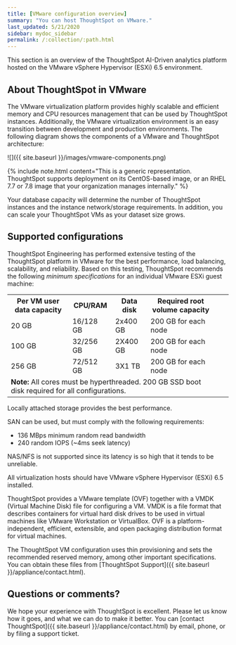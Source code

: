 ```yaml
---
title: [VMware configuration overview]
summary: "You can host ThoughtSpot on VMware."
last_updated: 5/21/2020
sidebar: mydoc_sidebar
permalink: /:collection/:path.html
---
```

This section is an overview of the ThoughtSpot AI-Driven analytics platform hosted on the VMware vSphere Hypervisor (ESXi) 6.5 environment.

## About ThoughtSpot in VMware

The VMware virtualization platform provides highly scalable and efficient memory
and CPU resources management that can be used by ThoughtSpot instances.
Additionally, the VMware virtualization environment is an easy transition
between development and production environments. The following diagram shows
the components of a VMware and ThoughtSpot architecture:

![]({{ site.baseurl }}/images/vmware-components.png)

{% include note.html content="This is a generic representation. ThoughtSpot supports deployment on its CentOS-based image, or an RHEL 7.7 or 7.8 image that your organization manages internally." %}

Your database capacity will determine the number of ThoughtSpot instances and
the instance network/storage requirements. In addition, you can scale your
ThoughtSpot VMs as your dataset size grows.

## Supported configurations

ThoughtSpot Engineering has performed extensive testing of the ThoughtSpot
platform in VMware for the best performance, load balancing, scalability,
and reliability. Based on this testing, ThoughtSpot recommends the following
_minimum specifications_ for an individual VMware ESXi guest machine:

<table width="100%" border="0">
	  <tbody>
	    <tr>
	      <th scope="col">Per VM user data capacity</th>
	      <th scope="col">CPU/RAM</th>
	      <th scope="col">Data disk</th>
				<th scope="col">Required root volume capacity</th>
        </tr>
	    <tr>
	      <td>20 GB</td>
	      <td>16/128 GB</td>
	      <td>2x400 GB</td>
				<td>200 GB for each node</td>
        </tr>
	    <tr>
	      <td>100 GB</td>
	      <td>32/256 GB</td>
	      <td>2X400 GB</td>
				<td>200 GB for each node</td>
        </tr>
	    <tr>
	      <td>256 GB</td>
	      <td>72/512 GB</td>
	      <td>3X1 TB</td>
				<td>200 GB for each node</td>
        </tr>
		<tr>
	      <td colspan="4"><b>Note:</b> All cores must be hyperthreaded. 200 GB SSD boot disk required for all configurations.</td>
	      <td></td>
	      <td></td>
        </tr>
  </tbody>
</table>

Locally attached storage provides the best performance.

SAN can be used, but must comply with the following requirements:
* 136 MBps minimum random read bandwidth
* 240 random IOPS (~4ms seek latency)

NAS/NFS is not supported since its latency is so high that it tends to be unreliable.

All virtualization hosts should have VMware vSphere Hypervisor (ESXi) 6.5 installed.

ThoughtSpot provides a VMware template (OVF) together with a VMDK (Virtual
Machine Disk) file for configuring a VM. VMDK is a file format that describes
containers for virtual hard disk drives to be used in virtual machines like
VMware Workstation or VirtualBox. OVF is a platform-independent, efficient,
extensible, and open packaging distribution format for virtual machines.

The ThoughtSpot VM configuration uses thin provisioning and sets the recommended
reserved memory, among other important specifications. You can obtain these
files from [ThoughtSpot Support]({{ site.baseurl }}/appliance/contact.html).

## Questions or comments?

We hope your experience with ThoughtSpot is excellent. Please let us know how it
goes, and what we can do to make it better. You can [contact ThoughtSpot]({{
site.baseurl }}/appliance/contact.html) by email, phone, or by filing a support ticket.
